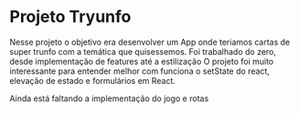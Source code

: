 <h1> Projeto Tryunfo </h1>

Nesse projeto o objetivo era desenvolver um App onde teriamos cartas de super trunfo com a temática que quisessemos.
Foi trabalhado do zero, desde implementação de features até a estilização
O projeto foi muito interessante para entender melhor com funciona o setState do react, elevação de estado e formulários em React.

Ainda está faltando a implementação do jogo e rotas
